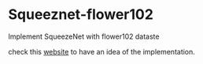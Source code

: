# Squeeznet-flower102
Implement SqueezeNet with flower102 dataste

check this [website](./src/squeeeznet_flower_tutorial.html) to have an idea of the implementation.
